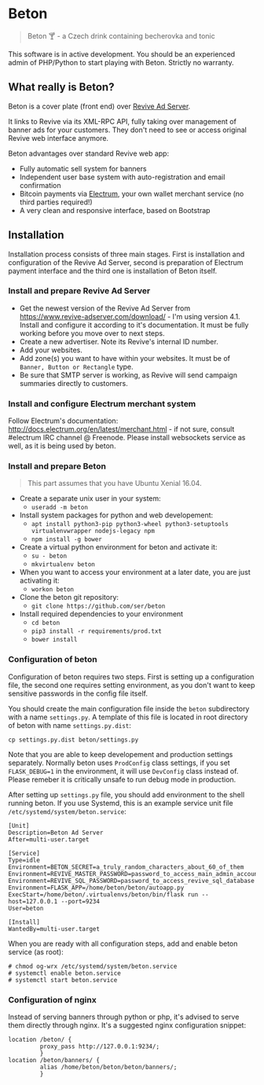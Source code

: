 # Beton
> Beton :cocktail: - a Czech drink containing becherovka and tonic

This software is in active development. You should be an experienced admin of
PHP/Python to start playing with Beton. Strictly no warranty.

## What really is Beton?
Beton is a cover plate (front end) over [Revive Ad Server](https://www.revive-adserver.com/).

It links to Revive via its XML-RPC API, fully taking over management of banner ads for your customers. They don't need to see or access original Revive web interface anymore.

Beton advantages over standard Revive web app:
* Fully automatic sell system for banners
* Independent user base system with auto-registration and email confirmation
* Bitcoin payments via [Electrum](https://electrum.org), your own wallet merchant service (no third parties required!)
* A very clean and responsive interface, based on Bootstrap
 
## Installation
Installation process consists of three main stages. First is installation and configuration of the Revive Ad Server, second is preparation of Electrum payment interface and the third one is installation of Beton itself.

### Install and prepare Revive Ad Server

* Get the newest version of the Revive Ad Server from https://www.revive-adserver.com/download/ - I'm using version 4.1. Install and configure it according to it's documentation. It must be fully working before you move over to next steps.
* Create a new advertiser. Note its Revive's internal ID number.
* Add your websites. 
* Add zone(s) you want to have within your websites. It must be of ```Banner, Button or Rectangle``` type.
* Be sure that SMTP server is working, as Revive will send campaign summaries
directly to customers.

### Install and configure Electrum merchant system

Follow Electrum's documentation: http://docs.electrum.org/en/latest/merchant.html - if not sure, consult #electrum IRC channel @ Freenode. Please install websockets service as well, as it is being used by beton.

### Install and prepare Beton

> This part assumes that you have Ubuntu Xenial 16.04. 

* Create a separate unix user in your system:
  * ```useradd -m beton```
* Install system packages for python and web developement:
  * ```apt install python3-pip python3-wheel python3-setuptools virtualenvwrapper nodejs-legacy npm```
  * ```npm install -g bower```
* Create a virtual python environment for beton and activate it:
  * ```su - beton```
  * ```mkvirtualenv beton```
* When you want to access your environment at a later date, you are just activating it:
  * ```workon beton```
* Clone the beton git repository:
  * ```git clone https://github.com/ser/beton```
* Install required dependencies to your environment
  * ```cd beton```
  * ```pip3 install -r requirements/prod.txt```
  * ```bower install```
  
### Configuration of beton

Configuration of beton requires two steps. First is setting up a configuration file, the second one requires setting environment, as you don't want to keep sensitive passwords in the config file itself.

You should create the main configuration file inside the ```beton``` subdirectory with a name ```settings.py```. A template of this file is located in root directory of beton with name ```settings.py.dist```:

```cp settings.py.dist beton/settings.py```

Note that you are able to keep developement and production settings separately. Normally beton uses ```ProdConfig``` class settings, if you set ``` FLASK_DEBUG=1``` in the environment, it will use ```DevConfig``` class instead of. Please remeber it is critically unsafe to run debug mode in production. 

After setting up ```settings.py``` file, you should add environment to the shell running beton. If you use Systemd, this is an example service unit file ```/etc/systemd/system/beton.service```:

```
[Unit]
Description=Beton Ad Server
After=multi-user.target

[Service]
Type=idle
Environment=BETON_SECRET=a_truly_random_characters_about_60_of_them
Environment=REVIVE_MASTER_PASSWORD=password_to_access_main_admin_account_on_revive
Environment=REVIVE_SQL_PASSWORD=password_to_access_revive_sql_database
Environment=FLASK_APP=/home/beton/beton/autoapp.py
ExecStart=/home/beton/.virtualenvs/beton/bin/flask run --host=127.0.0.1 --port=9234
User=beton

[Install]
WantedBy=multi-user.target
```

When you are ready with all configuration steps, add and enable beton service (as root):

```
# chmod og-wrx /etc/systemd/system/beton.service
# systemctl enable beton.service
# systemctl start beton.service
```

### Configuration of nginx

Instead of serving banners through python or php, it's advised to serve them directly through nginx. It's a suggested nginx configuration snippet:

```
location /beton/ {
         proxy_pass http://127.0.0.1:9234/;
         }
location /beton/banners/ {
         alias /home/beton/beton/beton/banners/;
         }
```
